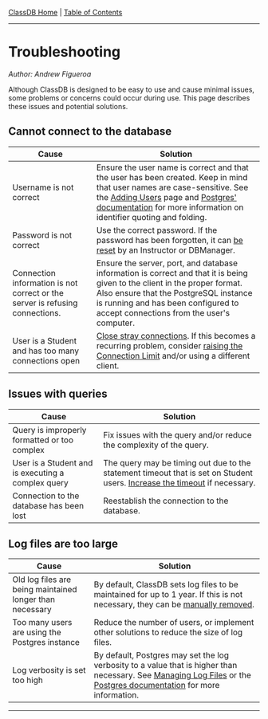 [ClassDB Home](Home) \| [Table of Contents](Table-of-Contents)

---
# Troubleshooting

_Author: Andrew Figueroa_


Although ClassDB is designed to be easy to use and cause minimal issues, some problems or concerns could occur during use. This page describes these issues and potential solutions.

## Cannot connect to the database

| Cause | Solution |
| ----- | -------- |
| Username is not correct | Ensure the user name is correct and that the user has been created. Keep in mind that user names are case-sensitive. See the [Adding Users](Adding-Users) page and [Postgres' documentation](https://www.postgresql.org/docs/current/static/sql-syntax-lexical.html#SQL-SYNTAX-CONSTANTS) for more information on identifier quoting and folding. |
| Password is not correct | Use the correct password. If the password has been forgotten, it can [be reset](Changing-Passwords#resetting-a-forgotten-password) by an Instructor or DBManager. |
| Connection information is not correct or the server is refusing connections. | Ensure the server, port, and database information is correct and that it is being given to the client in the proper format. Also ensure that the PostgreSQL instance is running and has been configured to accept connections from the user's computer. |
| User is a Student and has too many connections open | [Close stray connections](Managing-User-Connections#killing-user-connections). If this becomes a recurring problem, consider [raising the Connection Limit](Student-Limitations#number-of-connections) and/or using a different client. |


## Issues with queries

| Cause | Solution |
| ----- | -------- |
| Query is improperly formatted or too complex | Fix issues with the query and/or reduce the complexity of the query. |
| User is a Student and is executing a complex query | The query may be timing out due to the statement timeout that is set on Student users. [Increase the timeout](Student-Limitations#query-timeout) if necessary. |
| Connection to the database has been lost | Reestablish the connection to the database. |

## Log files are too large

| Cause | Solution |
| ----- | -------- |
| Old log files are being maintained longer than necessary | By default, ClassDB sets log files to be maintained for up to 1 year. If this is not necessary, they can be [manually removed](Managing-Log-Files#free-log-storage-space). |
| Too many users are using the Postgres instance | Reduce the number of users, or implement other solutions to reduce the size of log files. |
| Log verbosity is set too high | By default, Postgres may set the log verbosity to a value that is higher than necessary. See [Managing Log Files](Managing-Log-Files#free-log-storage-space) or the [Postgres documentation](https://www.postgresql.org/docs/9.6/static/runtime-config-logging.html) for more information. |


***
